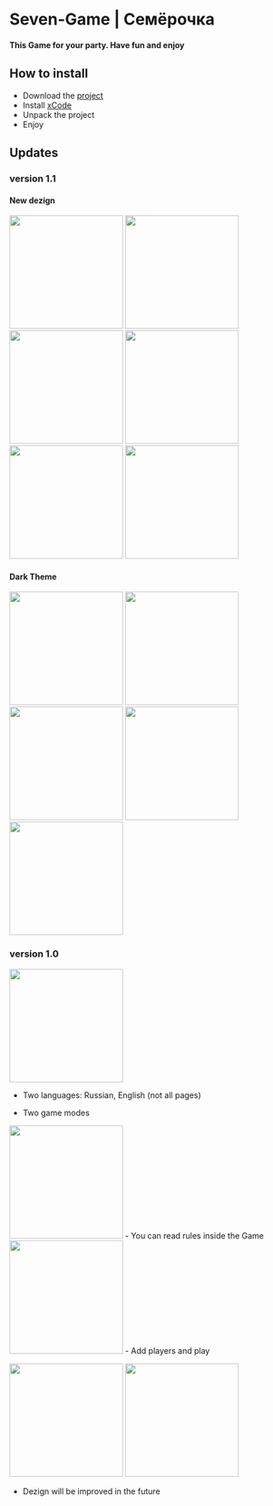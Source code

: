 # Seven-Game | Семёрочка
#### This Game for your party. Have fun and enjoy

## How to install
- Download the [project](https://github.com/SHREDDING8/Student-Day/archive/refs/heads/master.zip)
- Install [xCode](https://apps.apple.com/ru/app/xcode/id497799835?mt=12)
- Unpack the project
- Enjoy

## Updates
### version 1.1
#### New dezign
<img src="https://user-images.githubusercontent.com/88378430/219875933-bfb0704b-1d7e-4e14-84e3-0f00a71768ac.png" width="200">

<img src="https://user-images.githubusercontent.com/88378430/219876013-6c7e0058-e51f-4aa3-92de-2e1427fafa7e.png" width="200">
<img src="https://user-images.githubusercontent.com/88378430/219876020-0380677d-e22f-42f1-b1a2-f79a3bd7fa99.png" width="200">
<img src="https://user-images.githubusercontent.com/88378430/219876032-b227af16-ccd6-4f72-a5df-914ac08c5150.png" width="200">
<img src="https://user-images.githubusercontent.com/88378430/219876043-42ae9dff-29f4-4969-a73a-96dd6aefdf61.png" width="200">
<img src="https://user-images.githubusercontent.com/88378430/219876061-9a98f0ca-e2a2-472d-a131-200ef9ae7f43.png" width="200">

#### Dark Theme
<img src="https://user-images.githubusercontent.com/88378430/219876081-4a6ff8ec-4335-49ca-aefb-e66f10169e38.png" width="200">
<img src="https://user-images.githubusercontent.com/88378430/219876090-5e6371b7-fa28-48da-aa28-1c5b201a02bb.png" width="200">
<img src="https://user-images.githubusercontent.com/88378430/219876095-dd77bace-4adb-4067-aa2b-4076315bb578.png" width="200">
<img src="https://user-images.githubusercontent.com/88378430/219876108-06a72c40-e69e-4c73-9e88-4006e9e02e1d.png" width="200">
<img src="https://user-images.githubusercontent.com/88378430/219876115-9e203cab-b33e-447c-b261-e4fe7f088c67.png" width="200">





### version 1.0
<img src="https://user-images.githubusercontent.com/88378430/204611286-181db4f3-997c-41e0-9f4d-598a8b74d132.jpg" width="200">

- Two languages: Russian, English (not all pages)

- Two game modes
<img src="https://user-images.githubusercontent.com/88378430/204610193-2edae73d-d176-4a37-bded-0c1922232731.jpeg" width="200">
- You can read rules inside the Game
<img src="https://user-images.githubusercontent.com/88378430/204611493-e3258241-c9a5-49db-b393-61190df253d9.jpg" width="200">
- Add players and play
<p><img src="https://user-images.githubusercontent.com/88378430/204611895-d7ef952f-0b6f-4876-ac9d-f93ac263a823.jpg" width="200"> <img src="https://user-images.githubusercontent.com/88378430/204611906-fbfa0c49-dfea-43e8-86df-163a0bc54650.jpg" width="200"></p>

- Dezign will be improved in the future
